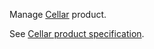 Manage [Cellar](https://www.clever.cloud/developers/doc/addons/cellar/) product.

See [Cellar product specification](https://www.clever.cloud/developers/doc/addons/cellar/).
